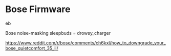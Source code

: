 # Bose Firmware

eb

Bose noise-masking sleepbuds = drowsy_charger

https://www.reddit.com/r/bose/comments/ch6kxl/how_to_downgrade_your_bose_quietcomfort_35_ii/
